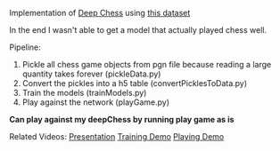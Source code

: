 Implementation of [Deep Chess](https://arxiv.org/pdf/1711.09667.pdf) using [this dataset](http://ccrl.chessdom.com/ccrl/4040/games.html)

In the end I wasn't able to get a model that actually played chess well.

Pipeline:
1. Pickle all chess game objects from pgn file because reading a large quantity takes forever (pickleData.py)
2. Convert the pickles into a h5 table (convertPicklesToData.py)
3. Train the models (trainModels.py)
4. Play against the network (playGame.py)

**Can play against my deepChess by running play game as is**

Related Videos:
[Presentation](https://youtu.be/Z2KsW2RBqhU)
[Training Demo](https://youtu.be/jv5CyTSRb5k)
[Playing Demo](https://youtu.be/dtFgmZ37zkA)